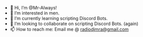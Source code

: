 - 👋 Hi, I’m @Mr-Always!
- 👀 I’m interested in men.
- 🌱 I’m currently learning scripting Discord Bots.
- 💞️ I’m looking to collaborate on scripting Discord Bots. (again)
- 📫 How to reach me: Email me @ radiodjmra@gmail.com

<!---
Mr-Always/Mr-Always is a ✨ special ✨ repository because its `README.md` (this file) appears on your GitHub profile.
You can click the Preview link to take a look at your changes.
--->
